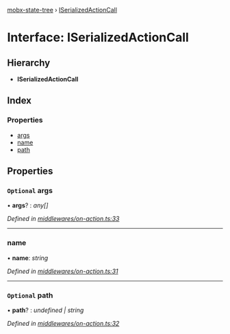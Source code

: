 [mobx-state-tree](../README.md) › [ISerializedActionCall](iserializedactioncall.md)

# Interface: ISerializedActionCall

## Hierarchy

* **ISerializedActionCall**

## Index

### Properties

* [args](iserializedactioncall.md#optional-args)
* [name](iserializedactioncall.md#name)
* [path](iserializedactioncall.md#optional-path)

## Properties

### `Optional` args

• **args**? : *any[]*

*Defined in [middlewares/on-action.ts:33](https://github.com/mobxjs/mobx-state-tree/blob/6b966be0/packages/mobx-state-tree/src/middlewares/on-action.ts#L33)*

___

###  name

• **name**: *string*

*Defined in [middlewares/on-action.ts:31](https://github.com/mobxjs/mobx-state-tree/blob/6b966be0/packages/mobx-state-tree/src/middlewares/on-action.ts#L31)*

___

### `Optional` path

• **path**? : *undefined | string*

*Defined in [middlewares/on-action.ts:32](https://github.com/mobxjs/mobx-state-tree/blob/6b966be0/packages/mobx-state-tree/src/middlewares/on-action.ts#L32)*
